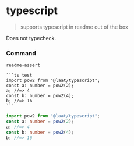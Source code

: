 # typescript

> supports typescript in readme out of the box

Does not typecheck.

### Command

```
readme-assert
```

````
```ts test
import pow2 from "@laat/typescript";
const a: number = pow2(2);
a; //=> 4
const b: number = pow2(4);
b; //=> 16
```
````

```ts test
import pow2 from "@laat/typescript";
const a: number = pow2(2);
a; //=> 4
const b: number = pow2(4);
b; //=> 16
```

